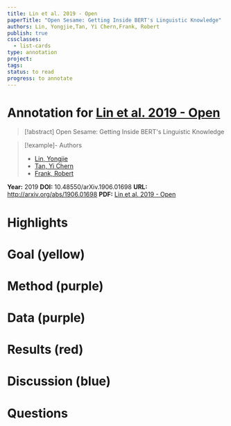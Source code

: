 ```yaml
---
title: Lin et al. 2019 - Open
paperTitle: "Open Sesame: Getting Inside BERT's Linguistic Knowledge"
authors: Lin, Yongjie,Tan, Yi Chern,Frank, Robert
publish: true
cssclasses:
  - list-cards
type: annotation
project:
tags:
status: to read
progress: to annotate
---
```

# Annotation for [Lin et al. 2019 - Open](Papers/References/Lin%20et%20al.%202019%20-%20Open)

> [!abstract] Open Sesame: Getting Inside BERT's Linguistic Knowledge

> [!example]- Authors
> - [Lin, Yongjie](Lin%2C%20Yongjie)
> - [Tan, Yi Chern](Tan%2C%20Yi%20Chern)
> - [Frank, Robert](Frank%2C%20Robert)

**Year:** 2019
**DOI:** 10.48550/arXiv.1906.01698
**URL:** http://arxiv.org/abs/1906.01698
**PDF:** [Lin et al. 2019 - Open](Papers/PDFs/Lin%20et%20al.%202019%20-%20Open%20Sesame%20Getting%20Inside%20BERT's%20Linguistic%20Knowledge.pdf)

# Highlights


# Goal (yellow)


# Method (purple)


# Data (purple)


# Results (red)


# Discussion (blue)


# Questions

